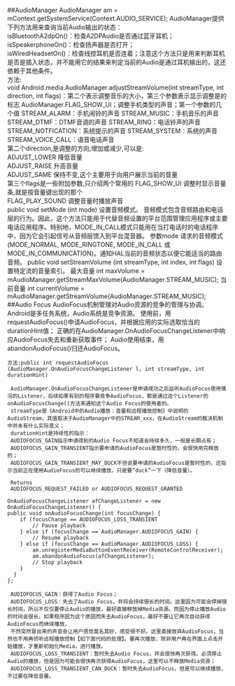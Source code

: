 ##AudioManager
AudioManager am = mContext.getSystemService(Context.AUDIO_SERVICE);
AudioManager提供下列方法用来查询当前Audio输出的状态：  
isBluetoothA2dpOn()：检查A2DPAudio是否通过蓝牙耳机；  
isSpeakerphoneOn()：检查扬声器是否打开；  
isWiredHeadsetOn()：检查线控耳机是否连着；注意这个方法只是用来判断耳机是否是插入状态，并不能用它的结果来判定当前的Audio是通过耳机输出的，这还依赖于其他条件。  
方法:  
  void Android.media.AudioManager.adjustStreamVolume(int streamType, int direction, int flags)：第二个表示调整音乐的大小，第三个参数表示显示调整是的标志 AudioManager.FLAG_SHOW_UI；调整手机类型的声音；第一个参数的几个值
    STREAM_ALARM：手机闹铃的声音
    STREAM_MUSIC：手机音乐的声音
    STREAM_DTMF：DTMF音调的声音
    STREAM_RING：电话铃声的声音
    STREAM_NOTFICATION：系统提示的声音
    STREAM_SYSTEM：系统的声音
    STREAM_VOICE_CALL：语音电话声音  
    第二个direction,是调整的方向,增加或减少,可以是:    
    ADJUST_LOWER 降低音量    
    ADJUST_RAISE 升高音量    
    ADJUST_SAME 保持不变,这个主要用于向用户展示当前的音量    
    第三个flags是一些附加参数,只介绍两个常用的
    FLAG_SHOW_UI 调整时显示音量条,就是按音量键出现的那个  
    FLAG_PLAY_SOUND 调整音量时播放声音    
  public void setMode (int mode) 设置音频模式。
    音频模式包含音频路由和电话层的行为。因此，这个方法只能用于代替音频设置的平台范围管理应用程序或主要电话应用程序。特别地，MODE_IN_CALL模式只能用在当打电话时的电话程序中，因为它会引起信号从音频层馈入到平台混音器。
    参数mode  请求的音频模式(MODE_NORMAL, MODE_RINGTONE, MODE_IN_CALL 或MODE_IN_COMMUNICATION)。通知HAL当前的音频状态以便它能适当的路由音频。
  public void setStreamVolume (int streamType, int index, int flags)  设置特定流的音量索引。
    最大音量  int  maxVolume = mAudioManager.getStreamMaxVolume(AudioManager.STREAM_MUSIC);
    当前音量  int  currentVolume = mAudioManager.getStreamVolume(AudioManager.STREAM_MUSIC); 
##Audio Focus
  AudioFocus机制管理对Audio资源的竞争的管理与协调。Android是多任务系统，Audio系统是竞争资源。
  使用前，用requestAudioFocus()申请AudioFocus，并根据应用的实际选取恰当的durationHint值；
  正确的在AudioManager.OnAudioFocusChangeListener中响应AudioFocus失去和重新获取事件；
  Audio使用结束，用abandonAudioFocus()归还AudioFocus。
  
    方法:public int requestAudioFocus (AudioManager.OnAudioFocusChangeListener l, int streamType, int durationHint)
    
     AudioManager.OnAudioFocusChangeListener是申请成功之后监听AudioFocus使用情况的Listener，后续如果有别的程序要竞争AudioFocus，都是通过这个Listener的onAudioFocusChange()方法来通知这个Audio Focus的使用者的。
     streamType是《Android中的Audio播放：音量和远程播放控制》中说明的AudioStream，其值取决于AudioManager中的STREAM_xxx，在AudioStream的裁决机制中并未有什么实际意义；
     durationHint是持续性的指示：
     AUDIOFOCUS_GAIN指示申请得到的Audio Focus不知道会持续多久，一般是长期占有；
     AUDIOFOCUS_GAIN_TRANSIENT指示要申请的AudioFocus是暂时性的，会很快用完释放的；
     AUDIOFOCUS_GAIN_TRANSIENT_MAY_DUCK不但说要申请的AudioFocus是暂时性的，还指示当前正在使用AudioFocus的可以继续播放，只是要“duck”一下（降低音量）。
     
     Returns
     AUDIOFOCUS_REQUEST_FAILED or AUDIOFOCUS_REQUEST_GRANTED
     
    OnAudioFocusChangeListener afChangeListener = new OnAudioFocusChangeListener() {
    public void onAudioFocusChange(int focusChange) {
        if (focusChange == AUDIOFOCUS_LOSS_TRANSIENT
            // Pause playback
        } else if (focusChange == AudioManager.AUDIOFOCUS_GAIN) {
            // Resume playback 
        } else if (focusChange == AudioManager.AUDIOFOCUS_LOSS) {
            am.unregisterMediaButtonEventReceiver(RemoteControlReceiver);
            am.abandonAudioFocus(afChangeListener);
            // Stop playback
        }
      }
    };
    
     AUDIOFOCUS_GAIN：获得了Audio Focus；
     AUDIOFOCUS_LOSS：失去了Audio Focus，并将会持续很长的时间。这里因为可能会停掉很长时间，所以不仅仅要停止Audio的播放，最好直接释放掉Media资源。而因为停止播放Audio的时间会很长，如果程序因为这个原因而失去AudioFocus，最好不要让它再次自动获得AudioFocus而继续播放，
     不然突然冒出来的声音会让用户感觉莫名其妙，感受很不好。这里直接放弃AudioFocus，当然也不用再侦听远程播放控制【如下面代码的处理】。要再次播放，除非用户再在界面上点击开始播放，才重新初始化Media，进行播放。
     AUDIOFOCUS_LOSS_TRANSIENT：暂时失去Audio Focus，并会很快再次获得。必须停止Audio的播放，但是因为可能会很快再次获得AudioFocus，这里可以不释放Media资源；
     AUDIOFOCUS_LOSS_TRANSIENT_CAN_DUCK：暂时失去AudioFocus，但是可以继续播放，不过要在降低音量。

  
  
  
  
  
  
  
  
  
  
  
  
